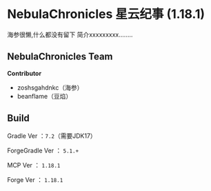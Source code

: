# NebulaChronicles 星云纪事 (1.18.1)

海参很懒,什么都没有留下
简介xxxxxxxxx........

## NebulaChronicles Team

**Contributor** 
+ zoshsgahdnkc（海参）
+ beanflame（豆焰）



## Build

Gradle Ver ：`7.2`（需要JDK17）

ForgeGradle Ver ： `5.1.+`

MCP Ver ： `1.18.1`

Forge Ver ： `1.18.1`
